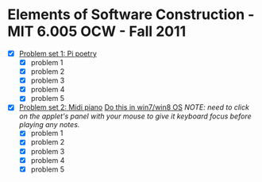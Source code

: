 Elements of Software Construction - MIT 6.005 OCW  - Fall 2011
================================================================

- [x] [Problem set 1: Pi poetry](http://ocw.mit.edu/courses/electrical-engineering-and-computer-science/6-005-elements-of-software-construction-fall-2011/assignments/MIT6_005F11_ps1.pdf)
    - [x] problem 1
    - [x] problem 2
    - [x] problem 3
    - [x] problem 4
    - [x] problem 5
- [x] [Problem set 2: Midi piano](http://ocw.mit.edu/courses/electrical-engineering-and-computer-science/6-005-elements-of-software-construction-fall-2011/assignments/MIT6_005F11_ps2.pdf) [Do this in win7/win8 OS](http://stackoverflow.com/questions/16428098/groovy-shell-warning-could-not-open-create-prefs-root-node) *NOTE:  need to click on the applet's panel with your mouse to give it keyboard focus before playing any notes.*
    - [x] problem 1
    - [x] problem 2
    - [x] problem 3
    - [x] problem 4
    - [x] problem 5
